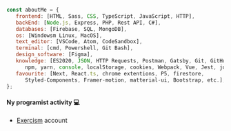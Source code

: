 ```javascript
const aboutMe = {
   frontend: [HTML, Sass, CSS, TypeScript, JavaScript, HTTP],
   backEnd: [Node.js, Express, PHP, Rest API, C#],
   databases: [Firebase, SQL, MongoDB],
   os: [Windowsm Linux, MacOS],
   text_editor: [VSCode, Atom, CodeSandbox],
   terminal: [cmd, Powershell, Git Bash],
   design_software: [Figma],
   knowledge: [ES2020, JSON, HTTP Requests, Postman, Gatsby, Git, GitHub, env,
      npm, yarn, console, localStorage, cookies, Webpack, Vue, Jest, jquery, "Much More!"],
   favourite: [Next, React.ts, chrome extentions, P5, firestore, 
      Styled-Components, Framer-motion, matterial-ui, Bootstrap, etc.],
};
```


#### Ny programist activity 💻
 - [Exercism](https://exercism.io/profiles/kubo550) account 
<!--
**kubo550/kubo550** is a ✨ _special_ ✨ repository because its `README.md` (this file) appears on your GitHub profile.

Here are some ideas to get you started:

- 🔭 I’m currently working on ...
- 🌱 I’m currently learning ...
- 👯 I’m looking to collaborate on ...
- 🤔 I’m looking for help with ...
- 💬 Ask me about ...
- 📫 How to reach me: ...
- 😄 Pronouns: ...
- ⚡ Fun fact: ...
- 💬 Ask me about anything on my private [Messenger](https://www.messenger.com/t/acotamuwas)

-->
